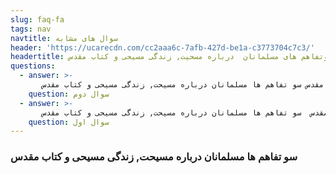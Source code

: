 ```yaml
---
slug: faq-fa
tags: nav
navtitle: سوال های مشابه
header: 'https://ucarecdn.com/cc2aaa6c-7afb-427d-be1a-c3773704c7c3/'
headertitle: سوتفاهم های مسلمانان  درباره مسحیت, زندگی مسیحی و کتاب مقدس
questions: 
  - answer: >-
       سو تفاهم ها مسلمانان درباره مسیحت, زندگی مسیحی و کتاب مقدس  سو تفاهم ها مسلمانان درباره مسیحت, زندگی مسیحی و کتاب مقدس  سو تفاهم ها مسلمانان درباره مسیحت, زندگی مسیحی و کتاب مقدس  سو تفاهم ها مسلمانان درباره مسیحت, زندگی مسیحی و کتاب مقدس  سو تفاهم ها مسلمانان درباره مسیحت, زندگی مسیحی و کتاب مقدس  سو تفاهم ها مسلمانان درباره مسیحت, زندگی مسیحی و کتاب مقدس  سو تفاهم ها مسلمانان درباره مسیحت, زندگی مسیحی و کتاب مقدس سو تفاهم ها مسلمانان درباره مسیحت, زندگی مسیحی و کتاب مقدس .
    question: سوال دوم
  - answer: >-
       سو تفاهم ها مسلمانان درباره مسیحت, زندگی مسیحی و کتاب مقدس سو تفاهم ها مسلمانان درباره مسیحت, زندگی مسیحی و کتاب مقدس سو تفاهم ها مسلمانان درباره مسیحت, زندگی مسیحی و کتاب مقدس سو تفاهم ها مسلمانان درباره مسیحت, زندگی مسیحی و کتاب مقدس سو تفاهم ها مسلمانان درباره مسیحت, زندگی مسیحی و کتاب مقدس سو تفاهم ها مسلمانان درباره مسیحت, زندگی مسیحی و کتاب مقدس سو تفاهم ها مسلمانان درباره مسیحت, زندگی مسیحی و کتاب مقدس  سو تفاهم ها مسلمانان درباره مسیحت, زندگی مسیحی و کتاب مقدس  سو تفاهم ها مسلمانان درباره مسیحت, زندگی مسیحی و کتاب مقدس.
    question: سوال اول
---
```

<h3 class="farsi" >  سو تفاهم ها مسلمانان درباره مسیحت, زندگی مسیحی و کتاب مقدس </h3>

